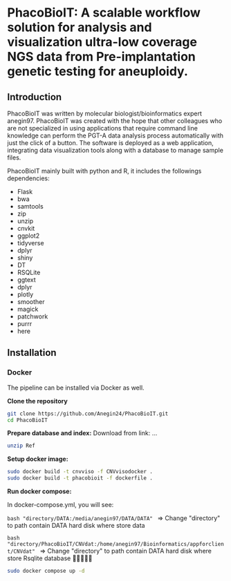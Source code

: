 # PhacoBioIT: A scalable workflow solution for analysis and visualization ultra-low coverage NGS data from Pre-implantation genetic testing for aneuploidy.
## Introduction
PhacoBioIT was written by molecular biologist/bioinformatics expert anegin97. PhacoBioIT was created with the hope that other colleagues who are not specialized in using applications that require command line knowledge can perform the PGT-A data analysis process automatically with just the click of a button. The software is deployed as a web application, integrating data visualization tools along with a database to manage sample files.

PhacoBioIT mainly built with python and R, it includes the followings dependencies:
* Flask
* bwa
* samtools
* zip
* unzip
* cnvkit
* ggplot2
* tidyverse
* dplyr
* shiny
* DT
* RSQLite
* ggtext
* dplyr
* plotly
* smoother
* magick
* patchwork
* purrr
* here
## Installation
### Docker
The pipeline can be installed via Docker as well.


**Clone the repository**
```bash
git clone https://github.com/Anegin24/PhacoBioIT.git
cd PhacoBioIT
```
**Prepare database and index:**
Download from link: ... 
```bash
unzip Ref
```
**Setup docker image:**
```bash
sudo docker build -t cnvviso -f CNVvisodocker .
sudo docker build -t phacobioit -f dockerfile .
```
**Run docker compose:**

In docker-compose.yml, you will see:

```bash "directory/DATA:/media/anegin97/DATA/DATA" ``` => Change "directory" to path contain DATA hard disk where store data
      
```bash "directory/PhacoBioIT/CNVdat:/home/anegin97/Bioinformatics/appforclient/CNVdat" ``` => Change "directory" to path contain DATA hard disk where store Rsqlite database
🚀🚀🚀🚀🚀
```bash
sudo docker compose up -d
```
